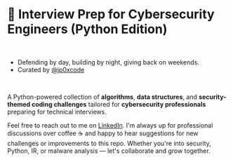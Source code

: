 # 🧠 Interview Prep for Cybersecurity Engineers (Python Edition)
<br/>

* Defending by day, building by night, giving back on weekends.
* Curated by [@jp0xcode](https://github.com/jp0xcode)
<br/>

A Python-powered collection of **algorithms**, **data structures**, and **security-themed coding challenges** tailored for **cybersecurity professionals** preparing for technical interviews.

Feel free to reach out to me on [LinkedIn]([url](https://www.linkedin.com/in/jayaprakash-jp)). I'm always up for professional discussions over coffee ☕
and happy to hear suggestions for new challenges or improvements to this repo.
Whether you're into security, Python, IR, or malware analysis — let's collaborate and grow together.
